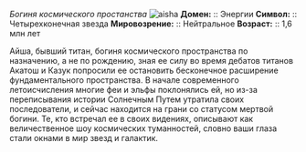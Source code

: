 *Богиня космического простанства*
![aisha](https://i.imgur.com/IURu2zJ.png)
**Домен:** :: Энергии
**Символ:**        :: Четырехконечная звезда
**Мировозрение:**   :: Нейтральное
**Возраст:**     :: 1,6 млн лет

Айша, бывший титан, богиня космического пространства по назначению, а не по рождению, зная ее силу во время дебатов титанов Акатош и Казук попросили ее остановить бесконечное расширение фундаментального пространства. В начале современного летоисчисления многие феи и эльфы поклонялись ей, но из-за переписывания истории Солнечным Путем утратила своих последователи, и сейчас находится на грани со статусом мертвой богини. Те, кто встречал ее в своих видениях, описывают как величественное шоу космических туманностей, словно ваши глаза стали окнами в мир звезд и галактик. 

